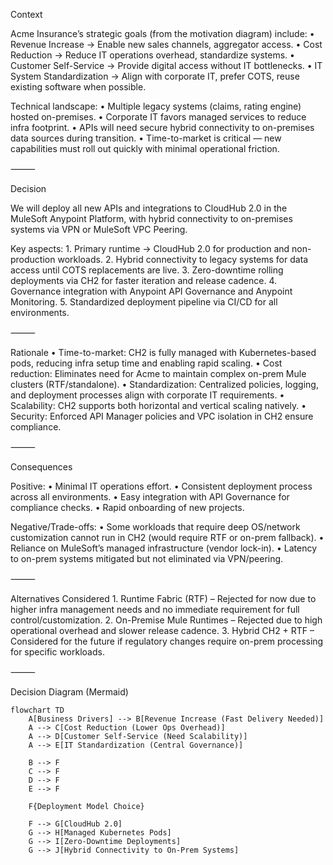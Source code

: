 Context

Acme Insurance’s strategic goals (from the motivation diagram) include:
	•	Revenue Increase → Enable new sales channels, aggregator access.
	•	Cost Reduction → Reduce IT operations overhead, standardize systems.
	•	Customer Self-Service → Provide digital access without IT bottlenecks.
	•	IT System Standardization → Align with corporate IT, prefer COTS, reuse existing software when possible.

Technical landscape:
	•	Multiple legacy systems (claims, rating engine) hosted on-premises.
	•	Corporate IT favors managed services to reduce infra footprint.
	•	APIs will need secure hybrid connectivity to on-premises data sources during transition.
	•	Time-to-market is critical — new capabilities must roll out quickly with minimal operational friction.

⸻

Decision

We will deploy all new APIs and integrations to CloudHub 2.0 in the MuleSoft Anypoint Platform, with hybrid connectivity to on-premises systems via VPN or MuleSoft VPC Peering.

Key aspects:
	1.	Primary runtime → CloudHub 2.0 for production and non-production workloads.
	2.	Hybrid connectivity to legacy systems for data access until COTS replacements are live.
	3.	Zero-downtime rolling deployments via CH2 for faster iteration and release cadence.
	4.	Governance integration with Anypoint API Governance and Anypoint Monitoring.
	5.	Standardized deployment pipeline via CI/CD for all environments.

⸻

Rationale
	•	Time-to-market: CH2 is fully managed with Kubernetes-based pods, reducing infra setup time and enabling rapid scaling.
	•	Cost reduction: Eliminates need for Acme to maintain complex on-prem Mule clusters (RTF/standalone).
	•	Standardization: Centralized policies, logging, and deployment processes align with corporate IT requirements.
	•	Scalability: CH2 supports both horizontal and vertical scaling natively.
	•	Security: Enforced API Manager policies and VPC isolation in CH2 ensure compliance.

⸻

Consequences

Positive:
	•	Minimal IT operations effort.
	•	Consistent deployment process across all environments.
	•	Easy integration with API Governance for compliance checks.
	•	Rapid onboarding of new projects.

Negative/Trade-offs:
	•	Some workloads that require deep OS/network customization cannot run in CH2 (would require RTF or on-prem fallback).
	•	Reliance on MuleSoft’s managed infrastructure (vendor lock-in).
	•	Latency to on-prem systems mitigated but not eliminated via VPN/peering.

⸻

Alternatives Considered
	1.	Runtime Fabric (RTF) – Rejected for now due to higher infra management needs and no immediate requirement for full control/customization.
	2.	On-Premise Mule Runtimes – Rejected due to high operational overhead and slower release cadence.
	3.	Hybrid CH2 + RTF – Considered for the future if regulatory changes require on-prem processing for specific workloads.

⸻

Decision Diagram (Mermaid)

```mermaid
flowchart TD
    A[Business Drivers] --> B[Revenue Increase (Fast Delivery Needed)]
    A --> C[Cost Reduction (Lower Ops Overhead)]
    A --> D[Customer Self-Service (Need Scalability)]
    A --> E[IT Standardization (Central Governance)]

    B --> F
    C --> F
    D --> F
    E --> F

    F{Deployment Model Choice}

    F --> G[CloudHub 2.0]
    G --> H[Managed Kubernetes Pods]
    G --> I[Zero-Downtime Deployments]
    G --> J[Hybrid Connectivity to On-Prem Systems]
```
